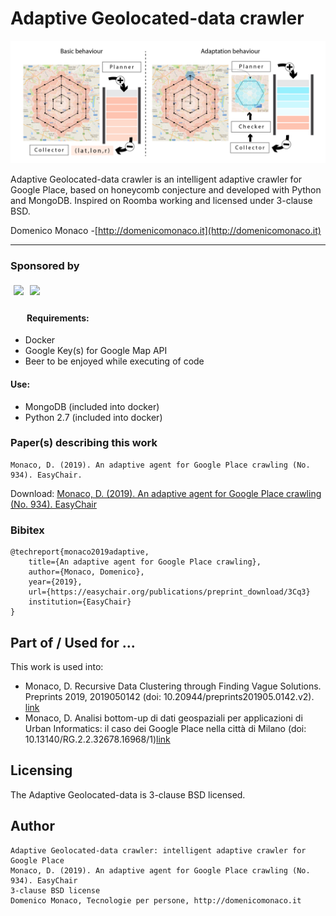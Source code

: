 # Adaptive Geolocated-data crawler

![alt text](https://github.com/domenicomonaco/adaptive_geo_data_crawl/blob/master/_papers/adaptive_geo_data_crawl.png "Adaptive Geolocated-data crawler")


Adaptive Geolocated-data crawler is an intelligent adaptive crawler for Google Place, based on honeycomb conjecture and developed with Python and MongoDB. Inspired on Roomba working and licensed under 3-clause BSD.

Domenico Monaco -[http://domenicomonaco.it](http://domenicomonaco.it) 

---------------------------------------------------------------------
### Sponsored by

[<img align="left" style="margin:5px" src="http://cdn.tecnologieperpersone.it/img/dmonaco_happy_hacking.png" height="64" />](https://blog.domenicomonaco.it)

[<img style="margin:5px" src="http://cdn.tecnologieperpersone.it/img/tecnologie-per-persone-logo.png" height="64" />](https://tecnologieperpersone.it)



#### Requirements: 

 * Docker
 * Google Key(s) for Google Map API
 * Beer to be enjoyed while executing of code

#### Use:

* MongoDB (included into docker)
* Python 2.7 (included into docker)

### Paper(s) describing this work

	Monaco, D. (2019). An adaptive agent for Google Place crawling (No. 934). EasyChair.

Download: [Monaco, D. (2019). An adaptive agent for Google Place crawling (No. 934). EasyChair](https://easychair.org/publications/preprint_download/3Cq3)


### Bibitex

	@techreport{monaco2019adaptive,
		title={An adaptive agent for Google Place crawling},
		author={Monaco, Domenico},
		year={2019},
		url={https://easychair.org/publications/preprint_download/3Cq3}
		institution={EasyChair}
	}

## Part of / Used for ...

This work is used into:

* Monaco, D. Recursive Data Clustering through Finding Vague Solutions. Preprints 2019, 2019050142 (doi: 10.20944/preprints201905.0142.v2). [link](http://doi.org/10.20944/preprints201905.0142.v2)
* Monaco, D. Analisi bottom-up di dati geospaziali per applicazioni di Urban Informatics: il caso dei Google Place nella città di Milano (doi: 10.13140/RG.2.2.32678.16968/1)[link](http://doi.org/10.13140/RG.2.2.32678.16968/1)

Licensing
---------

The Adaptive Geolocated-data is 3-clause BSD licensed.

Author
------

	Adaptive Geolocated-data crawler: intelligent adaptive crawler for Google Place
	Monaco, D. (2019). An adaptive agent for Google Place crawling (No. 934). EasyChair
	3-clause BSD license
	Domenico Monaco, Tecnologie per persone, http://domenicomonaco.it



